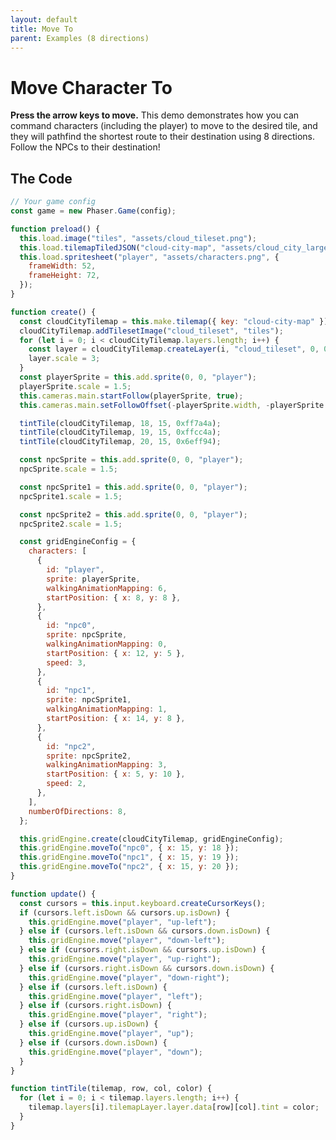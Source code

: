 ```yaml
---
layout: default
title: Move To
parent: Examples (8 directions)
---
```


# Move Character To

**Press the arrow keys to move.** This demo demonstrates how you can command characters (including the player) to move to the desired tile, and they will pathfind the shortest route to their destination using 8 directions. Follow the NPCs to their destination!

<div id="game"></div>

<script src="js/phaser.min.js"></script>
<script src="js/grid-engine-2.10.3.min.js"></script>
<script src="js/getBasicConfig.js"></script>

<script>
  const config = getBasicConfig(preload, create, update);
  const game = new Phaser.Game(config);

  function preload () {
    this.load.image("tiles", "assets/cloud_tileset.png");
    this.load.tilemapTiledJSON("cloud-city-map", "assets/cloud_city_large.json");
    this.load.spritesheet("player", "assets/characters.png", {
      frameWidth: 52,
      frameHeight: 72,
    });
  }

  function create () {
    const cloudCityTilemap = this.make.tilemap({ key: "cloud-city-map" });
    cloudCityTilemap.addTilesetImage("cloud_tileset", "tiles");
    for (let i = 0; i < cloudCityTilemap.layers.length; i++) {
      const layer = cloudCityTilemap.createLayer(i, "cloud_tileset", 0, 0);
      layer.scale = 3;
    }
    const playerSprite = this.add.sprite(0, 0, "player");
    playerSprite.scale = 1.5;
    this.cameras.main.startFollow(playerSprite, true);
    this.cameras.main.setFollowOffset(- (playerSprite.width), -(playerSprite.height));

    tintTile(cloudCityTilemap, 18, 15, 0xff7a4a);
    tintTile(cloudCityTilemap, 19, 15, 0xffcc4a);
    tintTile(cloudCityTilemap, 20, 15, 0x6eff94);

    const npcSprite = this.add.sprite(0, 0, "player");
    npcSprite.scale = 1.5;

    const npcSprite1 = this.add.sprite(0, 0, "player");
    npcSprite1.scale = 1.5;

    const npcSprite2 = this.add.sprite(0, 0, "player");
    npcSprite2.scale = 1.5;

    const gridEngineConfig = {
      characters: [
        {
          id: "player",
          sprite: playerSprite,
          walkingAnimationMapping: 6,
          startPosition: {x: 8, y: 8},
        },
        {
          id: "npc0",
          sprite: npcSprite,
          walkingAnimationMapping: 0,
          startPosition: {x: 12, y: 5},
          speed: 3
        },
        {
          id: "npc1",
          sprite: npcSprite1,
          walkingAnimationMapping: 1,
          startPosition: {x: 14, y: 8},
        },
        {
          id: "npc2",
          sprite: npcSprite2,
          walkingAnimationMapping: 3,
          startPosition: {x: 5, y: 10},
          speed: 2
        },
      ],
      numberOfDirections: 8,
    };

    this.gridEngine.create(cloudCityTilemap, gridEngineConfig);
    this.gridEngine.moveTo('npc0', {x: 15, y: 18});
    this.gridEngine.moveTo('npc1', {x: 15, y: 19});
    this.gridEngine.moveTo('npc2', {x: 15, y: 20});
  }

  function update () {
    const cursors = this.input.keyboard.createCursorKeys();
    if (cursors.left.isDown && cursors.up.isDown) {
      this.gridEngine.move("player", "up-left");
    } else if (cursors.left.isDown && cursors.down.isDown) {
      this.gridEngine.move("player", "down-left");
    } else if (cursors.right.isDown && cursors.up.isDown) {
      this.gridEngine.move("player", "up-right");
    } else if (cursors.right.isDown && cursors.down.isDown) {
      this.gridEngine.move("player", "down-right");
    } else if (cursors.left.isDown) {
      this.gridEngine.move("player", "left");
    } else if (cursors.right.isDown) {
      this.gridEngine.move("player", "right");
    } else if (cursors.up.isDown) {
      this.gridEngine.move("player", "up");
    } else if (cursors.down.isDown) {
      this.gridEngine.move("player", "down");
    }
  }

  function tintTile(tilemap, row, col, color) {
    for (let i = 0; i < tilemap.layers.length; i++) {
      tilemap.layers[i].tilemapLayer.layer.data[row][col].tint = color;
    }
  }
</script>

## The Code

```javascript
// Your game config
const game = new Phaser.Game(config);

function preload() {
  this.load.image("tiles", "assets/cloud_tileset.png");
  this.load.tilemapTiledJSON("cloud-city-map", "assets/cloud_city_large.json");
  this.load.spritesheet("player", "assets/characters.png", {
    frameWidth: 52,
    frameHeight: 72,
  });
}

function create() {
  const cloudCityTilemap = this.make.tilemap({ key: "cloud-city-map" });
  cloudCityTilemap.addTilesetImage("cloud_tileset", "tiles");
  for (let i = 0; i < cloudCityTilemap.layers.length; i++) {
    const layer = cloudCityTilemap.createLayer(i, "cloud_tileset", 0, 0);
    layer.scale = 3;
  }
  const playerSprite = this.add.sprite(0, 0, "player");
  playerSprite.scale = 1.5;
  this.cameras.main.startFollow(playerSprite, true);
  this.cameras.main.setFollowOffset(-playerSprite.width, -playerSprite.height);

  tintTile(cloudCityTilemap, 18, 15, 0xff7a4a);
  tintTile(cloudCityTilemap, 19, 15, 0xffcc4a);
  tintTile(cloudCityTilemap, 20, 15, 0x6eff94);

  const npcSprite = this.add.sprite(0, 0, "player");
  npcSprite.scale = 1.5;

  const npcSprite1 = this.add.sprite(0, 0, "player");
  npcSprite1.scale = 1.5;

  const npcSprite2 = this.add.sprite(0, 0, "player");
  npcSprite2.scale = 1.5;

  const gridEngineConfig = {
    characters: [
      {
        id: "player",
        sprite: playerSprite,
        walkingAnimationMapping: 6,
        startPosition: { x: 8, y: 8 },
      },
      {
        id: "npc0",
        sprite: npcSprite,
        walkingAnimationMapping: 0,
        startPosition: { x: 12, y: 5 },
        speed: 3,
      },
      {
        id: "npc1",
        sprite: npcSprite1,
        walkingAnimationMapping: 1,
        startPosition: { x: 14, y: 8 },
      },
      {
        id: "npc2",
        sprite: npcSprite2,
        walkingAnimationMapping: 3,
        startPosition: { x: 5, y: 10 },
        speed: 2,
      },
    ],
    numberOfDirections: 8,
  };

  this.gridEngine.create(cloudCityTilemap, gridEngineConfig);
  this.gridEngine.moveTo("npc0", { x: 15, y: 18 });
  this.gridEngine.moveTo("npc1", { x: 15, y: 19 });
  this.gridEngine.moveTo("npc2", { x: 15, y: 20 });
}

function update() {
  const cursors = this.input.keyboard.createCursorKeys();
  if (cursors.left.isDown && cursors.up.isDown) {
    this.gridEngine.move("player", "up-left");
  } else if (cursors.left.isDown && cursors.down.isDown) {
    this.gridEngine.move("player", "down-left");
  } else if (cursors.right.isDown && cursors.up.isDown) {
    this.gridEngine.move("player", "up-right");
  } else if (cursors.right.isDown && cursors.down.isDown) {
    this.gridEngine.move("player", "down-right");
  } else if (cursors.left.isDown) {
    this.gridEngine.move("player", "left");
  } else if (cursors.right.isDown) {
    this.gridEngine.move("player", "right");
  } else if (cursors.up.isDown) {
    this.gridEngine.move("player", "up");
  } else if (cursors.down.isDown) {
    this.gridEngine.move("player", "down");
  }
}

function tintTile(tilemap, row, col, color) {
  for (let i = 0; i < tilemap.layers.length; i++) {
    tilemap.layers[i].tilemapLayer.layer.data[row][col].tint = color;
  }
}
```
